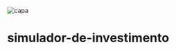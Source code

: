 ![capa](https://user-images.githubusercontent.com/95540354/194550068-6f719b0f-d736-4cf7-b513-64687ae2a7a8.png)
# simulador-de-investimento
